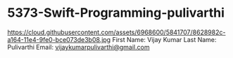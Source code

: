 # 5373-Swift-Programming-pulivarthi
https://cloud.githubusercontent.com/assets/6968600/5841707/8628982c-a164-11e4-9fe0-bce073de3b08.jpg
First Name: Vijay Kumar
Last Name: Pulivarthi
Email: vijaykumarpulivarthi@gmail.com
